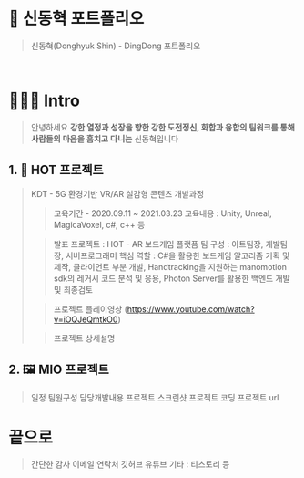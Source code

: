 # 🎁 신동혁 포트폴리오

> 신동혁(Donghyuk Shin) - DingDong 포트폴리오

<br/>

# 👨🏻‍💻 Intro

> 안녕하세요 **강한 열정과 성장을 향한 강한 도전정신, 화합과 융합의 팀워크를 통해 사람들의 마음을 훔치고 다니는** 신동혁입니다

## 1. 🎪 HOT 프로젝트
> KDT - 5G 환경기반 VR/AR 실감형 콘텐츠 개발과정
> 
>> 교육기간 - 2020.09.11 ~ 2021.03.23
>> 교육내용 : Unity, Unreal, MagicaVoxel, c#, c++ 등
>
>> 발표 프로젝트 : HOT - AR 보드게임 플랫폼
>> 팀 구성 : 아트팀장, 개발팀장, 서버프로그래머
>> 핵심 역할 : C#을 활용한 보드게임 알고리즘 기획 및 제작, 클라이언트 부분 개발, Handtracking을 지원하는 manomotion sdk의 레거시 코드 분석 및 응용, Photon Server를 활용한 백엔드 개발 및 최종검토
> 
>> 프로젝트 플레이영상
>> (https://www.youtube.com/watch?v=iOQJeQmtkO0)
>
>> 프로젝트 상세설명
>>
>

## 2. 🖼 MIO 프로젝트
> 일정
> 팀원구성
> 담당개발내용
> 프로젝트 스크린샷
> 프로젝트 코딩
> 프로젝트 url

# 끝으로
> 간단한 감사
> 이메일
> 연락처
> 깃허브
> 유튜브
> 기타 : 티스토리 등
